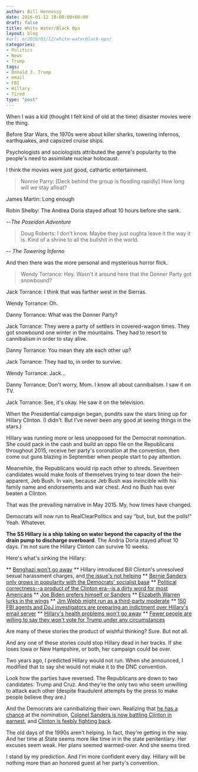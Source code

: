 ```yaml
---
author: Bill Hennessy
date: 2016-01-12 18:00:00+00:00
draft: false
title: White Water/Black Ops
layout: blog
#url: e/2016/01/12/white-waterblack-ops/
categories:
- Politics
- News
- Trump
tags:
- Donald J. Trump
- email
- FBI
- Hillary
- Tired
type: "post"
---
```




When I was a kid (thought I felt kind of old at the time) disaster movies were the thing.

Before Star Wars, the 1970s were about killer sharks, towering infernos, earthquakes, and capsized cruise ships.

Psychologists and sociologists attributed the genre's popularity to the people's need to assimilate nuclear holocaust.

I think the movies were just good, cathartic entertainment.


> Nonnie Parry: [Deck behind the group is flooding rapidly] How long will we stay afloat?

James Martin: Long enough

Robin Shelby: The Andrea Doria stayed afloat 10 hours before she sank.

--_The Poseidon Adventure_










> Doug Roberts: I don't know. Maybe they just oughta leave it the way it is. Kind of a shrine to all the bullshit in the world.

-- _The Towering Inferno_



And then there was the more personal and mysterious horror flick.



> Wendy Torrance: Hey. Wasn't it around here that the Donner Party got snowbound?

Jack Torrance: I think that was farther west in the Sierras.

Wendy Torrance: Oh.

Danny Torrance: What was the Donner Party?

Jack Torrance: They were a party of settlers in covered-wagon times. They got snowbound one winter in the mountains. They had to resort to cannibalism in order to stay alive.

Danny Torrance: You mean they ate each other up?

Jack Torrance: They had to, in order to survive.

Wendy Torrance: Jack...

Danny Torrance: Don't worry, Mom. I know all about cannibalism. I saw it on TV.

Jack Torrance: See, it's okay. He saw it on the television.



When the Presidential campaign began, pundits saw the stars lining up for Hillary Clinton. (I didn't. But I've never been any good at seeing things in the stars.)

Hillary was running more or less unopposed for the Democrat nomination. She could pack in the cash and build an oppo file on the Republicans throughout 2015, receive her party's coronation at the convention, then come out guns blazing in September when people start to pay attention.

Meanwhile, the Republicans would rip each other to shreds. Seventeen candidates would make fools of themselves trying to tear down the heir-apparent, Jeb Bush. In vain, because Jeb Bush was invincible with his family name and endorsements and war chest. And no Bush has ever beaten a Clinton.

That was the prevailing narrative in May 2015. My, how times have changed.

Democrats will now run to RealClearPolitics and say "but, but, but the polls!" Yeah. Whatever.

**The SS Hillary is a ship taking on water beyond the capacity of the the drain pump to discharge overboard**. The Andria Doria stayed afloat 10 days. I'm not sure the Hillary Clinton can survive 10 weeks.

Here's what's sinking the Hillary:




** [Benghazi won't go away](https://www.newsbusters.org/blogs/nb/kyle-drennen/2016/01/11/andrea-mitchell-fears-benghazi-movie-conspiracy-theories-will-hurt)
** Hillary introduced Bill Clinton's unresolved sexual harassment charges, and[ the issue's not helping](https://hotair.com/archives/2016/01/04/hillary-heckled-again-by-rape-survivor-over-bills-er-history-with-women/)
** [Bernie Sanders only grows in popularity with the Democrats' socialist base](https://www.wnd.com/2016/01/what-bernie-the-donald-portend/)
** [Political correctness--a product of the Clinton era--is a dirty word for most Americans](https://hennessysview.com/2016/01/11/bill-cosby-should-ask-for-change-of-venue-to-cologne-germany/)
** [Joe Biden prefers himself or Sanders](https://www.cnn.com/2016/01/11/politics/joe-biden-bernie-sanders-hillary-clinton-income-inequality/index.html)
** [Elizabeth Warren lurks in the wings](https://www.breitbart.com/video/2016/01/11/mary-matalin/)
** [Jim Webb might run as a third-party moderate](https://observer.com/2015/10/jim-webb-says-hes-seriously-looking-at-a-third-party-run/)
** [150 FBI agents and DoJ investigators are preparing an indictment over Hillary's email server](https://www.washingtonexaminer.com/clinton-foundation-probe-is-months-old-former-attorney/article/2580136)
** [Hillary's health problems won't go away](https://www.breitbart.com/big-government/2016/01/06/law-enforcement-officials-medical-professionals-theres-something-seriously-wrong-hillary-clintons-health/)
** [Fewer people are willing to say they won't vote for Trump under any circumstances](https://www.redstate.com/2016/01/09/report-20-trumps-supporters-may-disaffected-democrats/)


Are many of these stories the product of wishful thinking? Sure. But not all.

And any one of these stories could stop Hillary dead in her tracks. If she loses Iowa or New Hampshire, or both, her campaign could be over.

Two years ago, I predicted Hillary would not run. When she announced, I modified that to say she would not make it to the DNC convention.

Look how the parties have reversed. The Republicans are down to two candidates: Trump and Cruz. And they're the only two who seem unwilling to attack each other (despite fraudulent attempts by the press to make people believe they are.)

And the Democrats are cannibalizing their own. Realizing that [he has a chance](https://www.cbsnews.com/news/bernie-sanders-hillary-clinton-is-attacking-because-shes-panicky/) at the nomination, [Colonel Sanders is now battling Clinton in earnest](https://www.nytimes.com/2016/01/06/us/politics/bernie-sanders-attacks-hillary-clinton-over-regulating-wall-street.html?_r=0), and [Clinton is feebly fighting back](https://www.huffingtonpost.com/h-a-goodman/clinton-attacks-bernie-sanders-on-guns-_b_8952808.html).

The old days of the 1990s aren't helping. In fact, they're getting in the way. And her time at State seems more like time in in the state penitentiary. Her excuses seem weak. Her plans seemed warmed-over. And she seems tired.

I stand by my prediction. And I'm more confident every day. Hillary will be nothing more than an honored guest at her party's convention.



